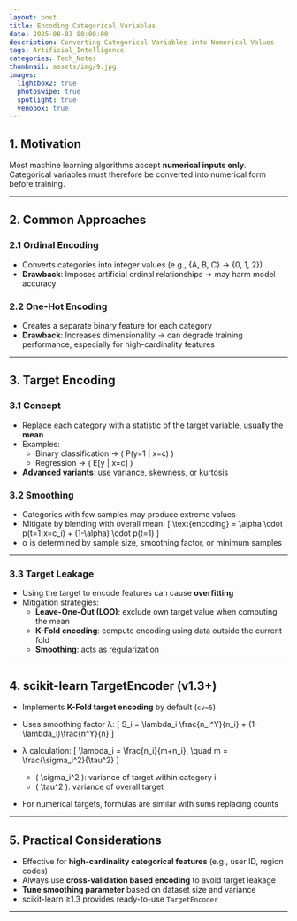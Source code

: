 ```yaml
---
layout: post
title: Encoding Categorical Variables
date: 2025-08-03 00:00:00
description: Converting Categorical Variables into Numerical Values
tags: Artificial_Intelligence
categories: Tech_Notes
thumbnail: assets/img/9.jpg
images:
  lightbox2: true
  photoswipe: true
  spotlight: true
  venobox: true
---
```


## 1. Motivation
Most machine learning algorithms accept **numerical inputs only**. Categorical variables must therefore be converted into numerical form before training.

---

## 2. Common Approaches

### 2.1 Ordinal Encoding
- Converts categories into integer values (e.g., {A, B, C} → {0, 1, 2})  
- **Drawback**: Imposes artificial ordinal relationships → may harm model accuracy

### 2.2 One-Hot Encoding
- Creates a separate binary feature for each category  
- **Drawback**: Increases dimensionality → can degrade training performance, especially for high-cardinality features

---

## 3. Target Encoding

### 3.1 Concept
- Replace each category with a statistic of the target variable, usually the **mean**  
- Examples:
  - Binary classification → \( P(y=1 | x=c) \)  
  - Regression → \( E[y | x=c] \)  
- **Advanced variants**: use variance, skewness, or kurtosis

### 3.2 Smoothing
- Categories with few samples may produce extreme values  
- Mitigate by blending with overall mean:
\[
\text{encoding} = \alpha \cdot p(t=1|x=c_i) + (1-\alpha) \cdot p(t=1)
\]  
- α is determined by sample size, smoothing factor, or minimum samples

---

### 3.3 Target Leakage
- Using the target to encode features can cause **overfitting**  
- Mitigation strategies:
  - **Leave-One-Out (LOO)**: exclude own target value when computing the mean  
  - **K-Fold encoding**: compute encoding using data outside the current fold  
  - **Smoothing**: acts as regularization

---

## 4. scikit-learn TargetEncoder (v1.3+)
- Implements **K-Fold target encoding** by default (`cv=5`)  
- Uses smoothing factor λ:
\[
S_i = \lambda_i \frac{n_i^Y}{n_i} + (1-\lambda_i)\frac{n^Y}{n}
\]

- λ calculation:
\[
\lambda_i = \frac{n_i}{m+n_i}, \quad m = \frac{\sigma_i^2}{\tau^2}
\]  
  - \( \sigma_i^2 \): variance of target within category i  
  - \( \tau^2 \): variance of overall target

- For numerical targets, formulas are similar with sums replacing counts

---

## 5. Practical Considerations
- Effective for **high-cardinality categorical features** (e.g., user ID, region codes)  
- Always use **cross-validation based encoding** to avoid target leakage  
- **Tune smoothing parameter** based on dataset size and variance  
- scikit-learn ≥1.3 provides ready-to-use `TargetEncoder`  

---
